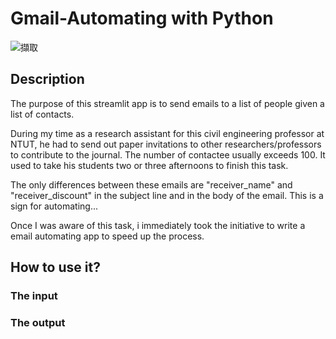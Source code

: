 # Gmail-Automating with Python


![擷取](https://user-images.githubusercontent.com/104064349/218375067-0dbe12ec-1ecf-4452-89a1-059045e2169e.PNG)


## Description
The purpose of this streamlit app is to send emails to a list of people given a list of contacts.

During my time as a research assistant for this civil engineering professor at NTUT, he had to send out 
paper invitations to other researchers/professors to contribute to the journal. The number of contactee usually exceeds 100. It used to take his students two or three afternoons to finish this task. 

The only differences between these emails are "receiver_name" and "receiver_discount" in the subject line and in the body of the email. This is a sign for automating...

Once I was aware of this task, i immediately took the initiative to write a email automating app to speed up the process. 


## How to use it?


### The input


### The output



